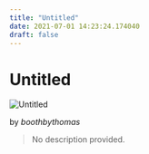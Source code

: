 ```yaml
---
title: "Untitled"
date: 2021-07-01 14:23:24.174040
draft: false
---
```


# Untitled

![Untitled](../images/cd3b781f-daa1-11eb-926e-60f262b60b65.png)

by *boothbythomas*



> No description provided.